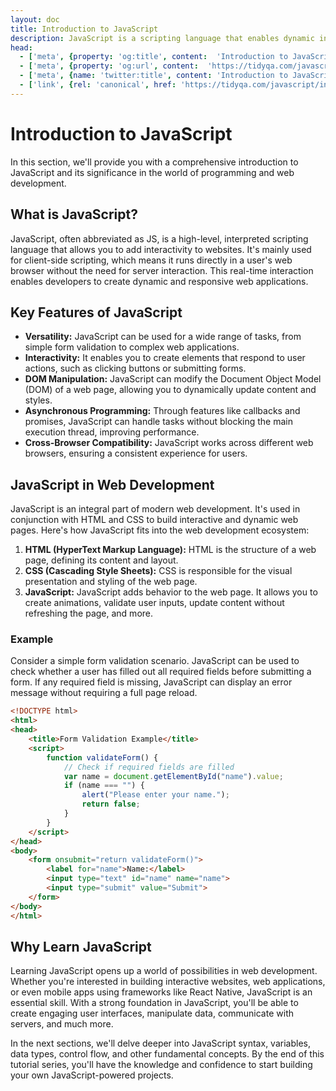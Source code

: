 ```yaml
---
layout: doc
title: Introduction to JavaScript
description: JavaScript is a scripting language that enables dynamic interactions on websites. It's often used to create features like form validation, animations, and updating content.
head:
  - ['meta', {property: 'og:title', content:  'Introduction to JavaScript' }]
  - ['meta', {property: 'og:url', content:  'https://tidyqa.com/javascript/introduction/' }] 
  - ['meta', {name: 'twitter:title', content: 'Introduction to JavaScript'}]
  - ['link', {rel: 'canonical', href: 'https://tidyqa.com/javascript/introduction/'}]
---
```


# Introduction to JavaScript

In this section, we'll provide you with a comprehensive introduction to JavaScript and its significance in the world of programming and web development.

## What is JavaScript?

JavaScript, often abbreviated as JS, is a high-level, interpreted scripting language that allows you to add interactivity to websites. It's mainly used for client-side scripting, which means it runs directly in a user's web browser without the need for server interaction. This real-time interaction enables developers to create dynamic and responsive web applications.

## Key Features of JavaScript

- **Versatility:** JavaScript can be used for a wide range of tasks, from simple form validation to complex web applications.
- **Interactivity:** It enables you to create elements that respond to user actions, such as clicking buttons or submitting forms.
- **DOM Manipulation:** JavaScript can modify the Document Object Model (DOM) of a web page, allowing you to dynamically update content and styles.
- **Asynchronous Programming:** Through features like callbacks and promises, JavaScript can handle tasks without blocking the main execution thread, improving performance.
- **Cross-Browser Compatibility:** JavaScript works across different web browsers, ensuring a consistent experience for users.

## JavaScript in Web Development

JavaScript is an integral part of modern web development. It's used in conjunction with HTML and CSS to build interactive and dynamic web pages. Here's how JavaScript fits into the web development ecosystem:

1. **HTML (HyperText Markup Language):** HTML is the structure of a web page, defining its content and layout.
2. **CSS (Cascading Style Sheets):** CSS is responsible for the visual presentation and styling of the web page.
3. **JavaScript:** JavaScript adds behavior to the web page. It allows you to create animations, validate user inputs, update content without refreshing the page, and more.

### Example

Consider a simple form validation scenario. JavaScript can be used to check whether a user has filled out all required fields before submitting a form. If any required field is missing, JavaScript can display an error message without requiring a full page reload.

```html
<!DOCTYPE html>
<html>
<head>
    <title>Form Validation Example</title>
    <script>
        function validateForm() {
            // Check if required fields are filled
            var name = document.getElementById("name").value;
            if (name === "") {
                alert("Please enter your name.");
                return false;
            }
        }
    </script>
</head>
<body>
    <form onsubmit="return validateForm()">
        <label for="name">Name:</label>
        <input type="text" id="name" name="name">
        <input type="submit" value="Submit">
    </form>
</body>
</html>
```

## Why Learn JavaScript

Learning JavaScript opens up a world of possibilities in web development. Whether you're interested in building interactive websites, web applications, or even mobile apps using frameworks like React Native, JavaScript is an essential skill. With a strong foundation in JavaScript, you'll be able to create engaging user interfaces, manipulate data, communicate with servers, and much more.

In the next sections, we'll delve deeper into JavaScript syntax, variables, data types, control flow, and other fundamental concepts. By the end of this tutorial series, you'll have the knowledge and confidence to start building your own JavaScript-powered projects.